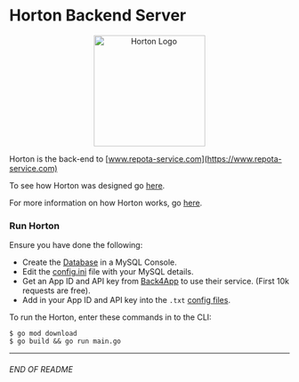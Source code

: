 # Horton Backend Server

<p align="center"><img src="https://raw.githubusercontent.com/johnshields/Repota-App/main/horton/favicon.ico"
alt="Horton Logo" width="200" height="200"/>
</p>

Horton is the back-end to [www.repota-service.com](https://www.repota-service.com)

To see how Horton was designed go [here](https://johnshields.github.io/horton.api.doc).

For more information on how Horton works, go [here](https://github.com/johnshields/Repota-App/blob/main/horton/go/README.md).

### Run Horton

Ensure you have done the following:

* Create the [Database](https://github.com/johnshields/Repota-App/blob/main/database/REPOTA_DB.sql) in a MySQL Console.
* Edit the [config.ini](https://github.com/johnshields/Repota-App/blob/main/horton/go/config/config.ini) file with your MySQL details.
* Get an App ID and API key from [Back4App](https://www.back4app.com/database/back4app/car-make-model-dataset) to use their service. (First 10k requests are free).
* Add in your App ID and API key into the `.txt` [config files](https://github.com/johnshields/Repota-App/tree/main/horton/go/config).

To run the Horton, enter these commands in to the CLI:

```
$ go mod download
$ go build && go run main.go
```
***

###### END OF README